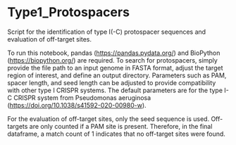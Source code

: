# Type1_Protospacers
Script for the identification of type I(-C) protospacer sequences and evaluation of off-target sites.

To run this notebook, pandas (https://pandas.pydata.org/) and BioPython (https://biopython.org/) are required. To search for protospacers, simply provide the file path to an input genome in FASTA format, adjust the target region of interest, and define an output directory. Parameters such as PAM, spacer length, and seed length can be adjusted to provide compatibility with other type I CRISPR systems. The default parameters are for the type I-C CRISPR system from Pseudomonas aeruginosa (https://doi.org/10.1038/s41592-020-00980-w).

For the evaluation of off-target sites, only the seed sequence is used. Off-targets are only counted if a PAM site is present. Therefore, in the final dataframe, a match count of 1 indicates that no off-target sites were found. 

